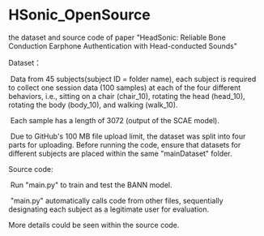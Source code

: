# HSonic_OpenSource

the dataset and source code of paper "HeadSonic: Reliable Bone Conduction Earphone Authentication with Head-conducted Sounds"



Dataset：

​	Data from 45 subjects(subject ID = folder name), each subject is required to collect one session data (100 samples) at each of the four different behaviors, i.e., sitting on a chair (chair_10), rotating the head (head_10), rotating the body (body_10), and walking (walk_10).

​	Each sample has a length of 3072 (output of the SCAE model).

​	Due to GitHub's 100 MB file upload limit, the dataset was split into four parts for uploading. Before running the code, ensure that datasets for different subjects are placed within the same "mainDataset" folder.



Source code: 

​	Run "main.py" to train and test the BANN model. 

​	"main.py" automatically calls code from other files, sequentially designating each subject as a legitimate user for evaluation.

  More details could be seen within the source code.